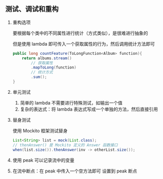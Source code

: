 ## 测试、调试和重构

1. 重构选项

   要根据每个类中的不同属性进行统计（方式类似），是很难进行抽象的

   但是使用 lambda 即可传入一个获取属性的行为，然后调用统计方法即可

   ```java
   public long countFeature(ToLongFunction<Album> function){
       return albums.stream()
           // 获取属性
           .mapToLong(function)
           // 统计方式
           .sum();
   }
   ```

2. 单元测试

   1. 简单的 lambda 不需要进行特殊测试，如输出一个值
   2. 复杂的表达式：将 lambda 表达式写成一个单独的方法，然后直接引用

3. 替身测试

   使用 Mockito 框架测试替身

   ```java
   List<String> list = mock(List.class);
   // thenAnswer() 是 Mockito 定义的 Answer 函数接口
   when(list.size()).thenAnswer(inv -> otherList.size());
   ```

4. 使用 peak 可以记录流中的变量

5. 在流中断点：在 peak 中传入一个空方法即可 设置到 peak 断点